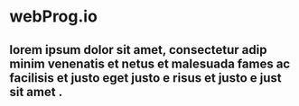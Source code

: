 # webProg.io
## lorem ipsum dolor sit amet, consectetur adip minim venenatis et netus et malesuada fames ac facilisis et justo eget justo e risus et justo e just sit amet .